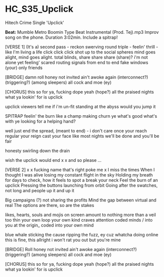 # HC_S35_Upclick

Hitech Crime Single 'Upclick'

**Beat:** Mumble  Metro Boomin Type Beat Instrumental (Prod. Tej).mp3
Improv song on the phone. Duration 3:02min.
Include a spitrap!

[VERSE 1]
(It's a) second pass - reckon swerving round triple -
feelin' thrill - like I'm living a life
click click click shot up to the social spheres
mind goes alight, mind goes alight.
total blinds, share share share (share)?
i'm not alone yet feeling' scared
routing signals from end to end
fake windows (your) only friends 

[BRIDGE]
damn roll honey
not invited ain't
awoke again (interconnect?)(triggering?) (among sleepers) all
cock and moe (ey)

[CHORUS]
this so for ya, 
fucking dope yeah (hope?)
all the praised nights
what ya lookin' for is
upclick

upclick
viewers tell me if i'm un-fit
standing at the abyss
would you jump it

SPITRAP
feelin' the burn like a champ
making churn ye
what's good what's with ye
looking for a helping hand?

well just end the spread, (meant to end) - i don't care
once your reach regular your reign 
cast your face like most nights
we'll be done and you'll be fair

honesty swirling down the drain

wish the upclick would end
x
x
and so please
...

[VERSE 2]
x
x
fucking name
that's right poke me
x
I miss the times
When I thought I was alive
losing my constant flight in the sky 
Holding my breath for days to check, 
how it feels to spot a break your neck
Feel the burn of an upclick
Pressing the buttons launching from orbit
Going after the swatches, not long and people up it and up it

Big campaigns (?) not sharing the profits
Mind the gap between virtual and real
The options are there, so are the stakes

likes, hearts, souls and mojis on screen
amount to nothing more than a veil too thin
your own loop your own kind craves
attention coded minds / into you at the origin_
coded into your own mind

blue whale sticking the cause
ripping the fuzz, ey cuz
whatcha doing online
this is fine, this allright
i won't rat you out but you're mine

[BRIDGE]
Roll honey
not invited ain't
awoke again (interconnect?)(triggering?) (among sleepers) all
cock and moe (ey)

[CHORUS]
this so for ya, 
fucking dope yeah (hope?)
all the praised nights
what ya lookin' for is
upclick
